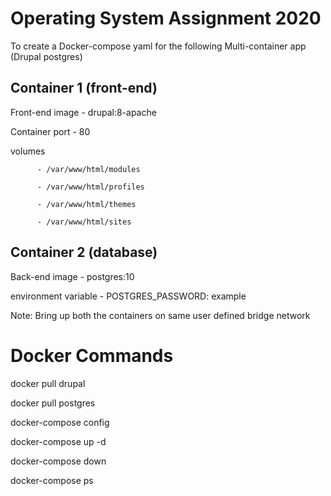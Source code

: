 # Operating System Assignment 2020

To create a Docker-compose yaml for the following Multi-container app (Drupal postgres)

## Container 1 (front-end)

  Front-end image - drupal:8-apache
  
  Container port - 80
  
  volumes 
          
          - /var/www/html/modules

          - /var/www/html/profiles

          - /var/www/html/themes

          - /var/www/html/sites

## Container 2 (database)

  Back-end image - postgres:10
  
  environment variable -  POSTGRES_PASSWORD: example

Note: Bring up both the containers on same user defined bridge network

# Docker Commands

  docker pull drupal

  docker pull postgres
  
  docker-compose config

  docker-compose up -d

  docker-compose down

  docker-compose ps
